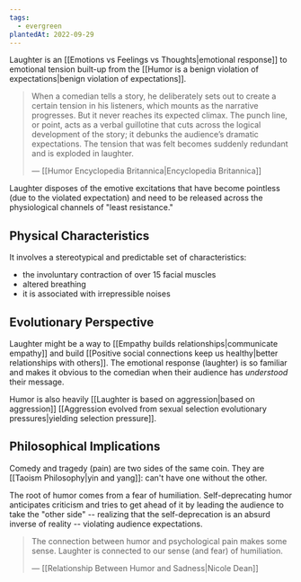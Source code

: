 ```yaml
---
tags:
  - evergreen
plantedAt: 2022-09-29
---
```

Laughter is an [[Emotions vs Feelings vs Thoughts|emotional response]] to emotional tension built-up from the [[Humor is a benign violation of expectations|benign violation of expectations]].

> When a comedian tells a story, he deliberately sets out to create a certain tension in his listeners, which mounts as the narrative progresses. But it never reaches its expected climax. The punch line, or point, acts as a verbal guillotine that cuts across the logical development of the story; it debunks the audience’s dramatic expectations. The tension that was felt becomes suddenly redundant and is exploded in laughter.
> 
> — [[Humor Encyclopedia Britannica|Encyclopedia Britannica]]

Laughter disposes of the emotive excitations that have become pointless (due to the violated expectation) and need to be released across the physiological channels of "least resistance."

## Physical Characteristics

It involves a stereotypical and predictable set of characteristics:

- the involuntary contraction of over 15 facial muscles
- altered breathing
- it is associated with irrepressible noises

## Evolutionary Perspective

Laughter might be a way to [[Empathy builds relationships|communicate empathy]] and build [[Positive social connections keep us healthy|better relationships with others]]. The emotional response (laughter) is so familiar and makes it obvious to the comedian when their audience has *understood* their message.

Humor is also heavily [[Laughter is based on aggression|based on aggression]] [[Aggression evolved from sexual selection evolutionary pressures|yielding selection pressure]].

## Philosophical Implications

Comedy and tragedy (pain) are two sides of the same coin. They are [[Taoism Philosophy|yin and yang]]: can't have one without the other.

The root of humor comes from a fear of humiliation. Self-deprecating humor anticipates criticism and tries to get ahead of it by leading the audience to take the "other side" -- realizing that the self-deprecation is an absurd inverse of reality -- violating audience expectations.

> The connection between humor and psychological pain makes some sense. Laughter is connected to our sense (and fear) of humiliation.
> 
> — [[Relationship Between Humor and Sadness|Nicole Dean]]
